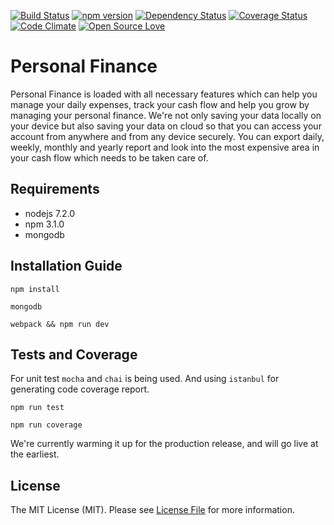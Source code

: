 [![Build Status](https://travis-ci.org/thecodework/personal-finance.svg?branch=master)](https://travis-ci.org/thecodework/personal-finance)
[![npm version](https://img.shields.io/npm/v/express-validator.svg)](https://www.npmjs.com/package/express-validator)
[![Dependency Status](https://david-dm.org/thecodework/personal-finance.svg)](https://david-dm.org/thecodework/personal-finance)
[![Coverage Status](https://coveralls.io/repos/github/thecodework/personal-finance/badge.svg?branch=master&x=d)](https://coveralls.io/github/thecodework/personal-finance?branch=master)
[![Code Climate](https://codeclimate.com/github/thecodework/personal-finance.png)](https://codeclimate.com/github/thecodework/personal-finance)
[![Open Source Love](https://badges.frapsoft.com/os/v2/open-source.svg?v=103)](https://github.com/ellerbrock/open-source-badges/)
# Personal Finance

Personal Finance is loaded with all necessary features which can help you manage your daily expenses, track your cash flow and help you grow by managing your personal finance. We're not only saving your data locally on your device but also saving your data on cloud so that you can access your account from anywhere and from any device securely. You can export daily, weekly, monthly and yearly report and look into the most expensive area in your cash flow which needs to be taken care of.

## Requirements
- nodejs 7.2.0
- npm 3.1.0
- mongodb

## Installation Guide

    npm install

    mongodb
    
    webpack && npm run dev
    
## Tests and Coverage
For unit test `mocha` and `chai` is being used. And using `istanbul` for generating code coverage report.

    npm run test
    
    npm run coverage

We're currently warming it up for the production release, and will go live at the earliest.

## License

The MIT License (MIT). Please see [License File](https://github.com/thecodework/personal-finance/blob/master/LICENSE) for more information.
